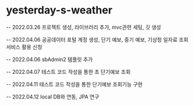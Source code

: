 # yesterday-s-weather



-- 2022.03.26 프로젝트 생성, 라이브러리 추가, mvc관련 세팅, 깃 생성

-- 2022.04.06 공공데이터 포털 계정 생성, 단기 예보, 중기 예보, 기상청 일자료 조회 서비스 활용 신청

-- 2022.04.06 sbAdmin2 템플릿 추가

-- 2022.04.07 테스트 코드 작성을 통한 초 단기예보 조회

-- 2022.04.11 테스트 코드 작성을 통한 단기예보 조회기능 구현

-- 2022.04.12 local DB와 연동, JPA 연구  
